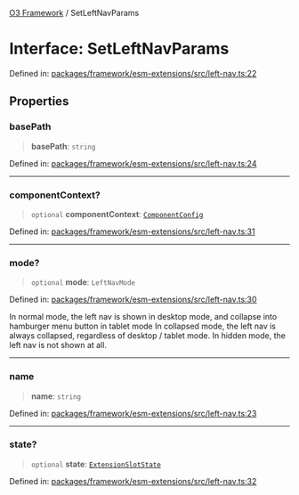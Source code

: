 [O3 Framework](../API.md) / SetLeftNavParams

# Interface: SetLeftNavParams

Defined in: [packages/framework/esm-extensions/src/left-nav.ts:22](https://github.com/openmrs/openmrs-esm-core/blob/main/packages/framework/esm-extensions/src/left-nav.ts#L22)

## Properties

### basePath

> **basePath**: `string`

Defined in: [packages/framework/esm-extensions/src/left-nav.ts:24](https://github.com/openmrs/openmrs-esm-core/blob/main/packages/framework/esm-extensions/src/left-nav.ts#L24)

***

### componentContext?

> `optional` **componentContext**: [`ComponentConfig`](ComponentConfig.md)

Defined in: [packages/framework/esm-extensions/src/left-nav.ts:31](https://github.com/openmrs/openmrs-esm-core/blob/main/packages/framework/esm-extensions/src/left-nav.ts#L31)

***

### mode?

> `optional` **mode**: `LeftNavMode`

Defined in: [packages/framework/esm-extensions/src/left-nav.ts:30](https://github.com/openmrs/openmrs-esm-core/blob/main/packages/framework/esm-extensions/src/left-nav.ts#L30)

In normal mode, the left nav is shown in desktop mode, and collapse into hamburger menu button in tablet mode
In collapsed mode, the left nav is always collapsed, regardless of desktop / tablet mode.
In hidden mode, the left nav is not shown at all.

***

### name

> **name**: `string`

Defined in: [packages/framework/esm-extensions/src/left-nav.ts:23](https://github.com/openmrs/openmrs-esm-core/blob/main/packages/framework/esm-extensions/src/left-nav.ts#L23)

***

### state?

> `optional` **state**: [`ExtensionSlotState`](ExtensionSlotState.md)

Defined in: [packages/framework/esm-extensions/src/left-nav.ts:32](https://github.com/openmrs/openmrs-esm-core/blob/main/packages/framework/esm-extensions/src/left-nav.ts#L32)
